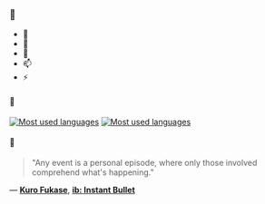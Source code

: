 ### 👋

- 🔭
- 🌱
- 💬
- 📫
- ⚡

#### 🧏

[![Most used languages](https://github-readme-stats-aynah.vercel.app/api/top-langs/?username=aynh&theme=solarized-dark&langs_count=6&layout=compact&hide_title=true)](https://github.com/anuraghazra/github-readme-stats#gh-dark-mode-only)
[![Most used languages](https://github-readme-stats-aynah.vercel.app/api/top-langs/?username=aynh&theme=solarized-light&langs_count=6&layout=compact&hide_title=true)](https://github.com/anuraghazra/github-readme-stats#gh-light-mode-only)

#### 💬

> "Any event is a personal episode, where only those involved comprehend what's happening."

&mdash; [**Kuro Fukase**](https://myanimelist.net/character.php?q=Kuro%20Fukase&cat=character), [**ib: Instant Bullet**](https://myanimelist.net/search/all?q=ib%3A%20Instant%20Bullet&cat=all)
